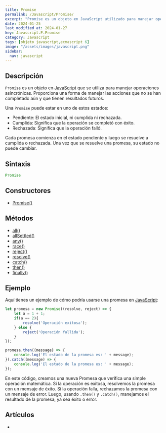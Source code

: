 ```yaml
---
title: Promise
permalink: /Javascript/Promise/
excerpt: "Promise es un objeto en JavaScript utilizado para manejar operaciones asincrónicas, proporcionando una forma de manejar acciones sin completar y resultados futuros."
date: 2024-01-25
last_modified_at: 2024-01-27
key: Javascript.P.Promise
category: Javascript
tags: [objeto javascript,ecmascript 6]
image: "/assets/images/javascript.png"
sidebar:
  nav: javascript
---
```


## Descripción


`Promise` es un objeto en [JavaScript](https://www.manualweb.net/javascript/) que se utiliza para manejar operaciones asincrónicas. Proporciona una forma de manejar las acciones que no se han completado aún y que tienen resultados futuros.


Una `Promise` puede estar en uno de estos estados:

- Pendiente: El estado inicial, ni cumplida ni rechazada.
- Cumplida: Significa que la operación se completó con éxito.
- Rechazada: Significa que la operación falló.

Cada promesa comienza en el estado pendiente y luego se resuelve a cumplida o rechazada. Una vez que se resuelve una promesa, su estado no puede cambiar.


## Sintaxis


```javascript
Promise
```


## Constructores

- [Promise()](https://www.w3api.com/Javascript/Promise/Promise/)

## Métodos

- [all()](https://www.w3api.com/Javascript/Promise/all)
- [allSettled()](https://www.w3api.com/Javascript/Promise/allSettled)
- [any()](https://www.w3api.com/Javascript/Promise/any)
- [race()](https://www.w3api.com/Javascript/Promise/race)
- [reject()](https://www.w3api.com/Javascript/Promise/reject)
- [resolve()](https://www.w3api.com/Javascript/Promise/resolve)
- [catch()](https://www.w3api.com/Javascript/Promise/catch)
- [then()](https://www.w3api.com/Javascript/Promise/then)
- [finally()](https://www.w3api.com/Javascript/Promise/finally)

## Ejemplo


Aquí tienes un ejemplo de cómo podría usarse una promesa en [JavaScript](https://www.manualweb.net/javascript/):


```javascript
let promesa = new Promise((resolve, reject) => {
    let a = 1 + 1;
    if(a == 2){
        resolve('Operación exitosa');
    } else {
        reject('Operación fallida');
    }
});

promesa.then((message) => {
    console.log('El estado de la promesa es: ' + message);
}).catch((message) => {
    console.log('El estado de la promesa es: ' + message);
});
```


En este código, creamos una nueva Promesa que verifica una simple operación matemática. Si la operación es exitosa, resolvemos la promesa con un mensaje de éxito. Si la operación falla, rechazamos la promesa con un mensaje de error. Luego, usando `.then()` y `.catch()`, manejamos el resultado de la promesa, ya sea éxito o error.


## Artículos

- 
